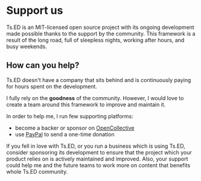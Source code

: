 # Support us

Ts.ED is an MIT-licensed open source project with its ongoing development made possible thanks to the support by the community.
This framework is a result of the long road, full of sleepless nights, working after hours, and busy weekends.

## How can you help?

Ts.ED doesn't have a company that sits behind and  is continuously paying for hours spent on the development.

 I fully rely on the **goodness** <BxIcon name="bx bxs-heart" /> of the community.
 However, I would love to create a team around this framework to improve and maintain it.   
 
In order to help me, I run few supporting platforms:

- become a backer or sponsor on [OpenCollective](https://opencollective.com/tsed)
- use [PayPal](https://paypal.me/romainlenzotti) to send a one-time donation

<SupportOptions />

If you fell in love with Ts.ED, or you run a business which is using Ts.ED, consider sponsoring its development 
to ensure that the project which your product relies on is actively maintained and improved. 
Also, your support could help me and the future teams to work more on content that benefits whole Ts.ED community.
